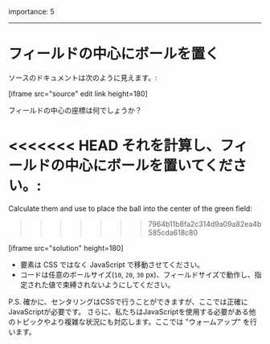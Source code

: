 importance: 5

---

# フィールドの中心にボールを置く

ソースのドキュメントは次のように見えます。:

[iframe src="source" edit link height=180]

フィールドの中心の座標は何でしょうか？

<<<<<<< HEAD
それを計算し、フィールドの中心にボールを置いてください。:
=======
Calculate them and use to place the ball into the center of the green field:
>>>>>>> 7964b11b8fa2c314d9a09a82ea4b585cda618c80

[iframe src="solution" height=180]

- 要素は CSS ではなく JavaScript で移動させてください。
- コードは任意のボールサイズ(`10`, `20`, `30` px)、フィールドサイズで動作し、指定された値で束縛されないようにしてください。

P.S. 確かに、センタリングはCSSで行うことができますが、ここでは正確にJavaScriptが必要です。 さらに、私たちはJavaScriptを使用する必要がある他のトピックやより複雑な状況にも対応します。ここでは "ウォームアップ" を行います。
